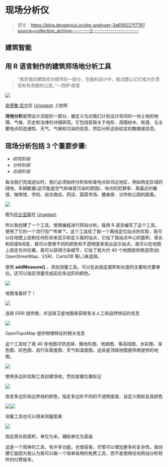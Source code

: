 # 现场分析仪

> 原文：<https://blog.devgenius.io/site-analyser-3a659227f776?source=collection_archive---------2----------------------->

## 建筑智能

## 用 R 语言制作的建筑师场地分析工具

> “我将我的建筑视为城市的一部分，在我的设计中，我试图让它们成为负责任和有贡献的公民。”—西萨·佩里

![](img/f9f25303265efd59b54a8b9d40c6cad7.png)

[安德鲁·尼尔](https://unsplash.com/@andrewtneel?utm_source=unsplash&utm_medium=referral&utm_content=creditCopyText)在 [Unsplash](https://unsplash.com/s/photos/maps?utm_source=unsplash&utm_medium=referral&utm_content=creditCopyText) 上拍照

**场地分析**是预设计流程的一部分，被定义为对我们计划设计空间的一块土地的地理、气候、历史和法律的详细研究。它包括获取关于地形、周围树木、街道、与主要地点的连通性、天气、气候和污染的信息，然后分析这些给定的数据或信息。

## **现场分析**包括 3 个重要步骤:

*   *研究阶段*
*   *分析阶段*
*   *合成阶段*

每当我们完成选址时，我们必须始终分析和检查地点和邻近地区，例如特定区域的绿地、车辆数量(这可能是空气和噪音污染的原因)、地点的犯罪率、离最近的餐馆、咖啡馆、学校、综合商店、药店、蔬菜市场、健身房、诊所和公园的距离。

![](img/0026d2481911f30b58818c41878c27d6.png)

图为[托比亚斯](https://unsplash.com/@tbshg?utm_source=unsplash&utm_medium=referral&utm_content=creditCopyText)在 [Unsplash](https://unsplash.com/s/photos/maps?utm_source=unsplash&utm_medium=referral&utm_content=creditCopyText)

所以我创建了一个工具，使用编程进行网站分析。我用 R 语言编写了这个工具，使用了它的一个流行包*“传单”*。这个工具给了我一个离线定位站点的优势，我可以在地图上绘制任何形状来显示和定义我的站点，它给了我站点中心的面积、周长和经度&纬度，我可以使用不同的颜色和不透明度来突出显示站点，我可以在地图上锁定任何位置，我可以获得污染细节，它给了我大约 40 个地图提供商选项(如 OpenStreetMap、ESRI、CartoDB 等)。)来选择。

使用 **addMeasure()** ，添加测量工具。可以在此指定面积和长度的主要和次要单位。还可以指定测量完成前后多边形的颜色。

![](img/3f28ab0050717386f46ffd40bc0f5108.png)

地图准备好了！

![](img/db3ea014eab1a4c03676f202bc90bf9b.png)

选择 ESRI 提供商，并选择卫星地图来获取有关人工和自然特征的信息

![](img/6c7fc42c62da280b40b8c6a9007652ef.png)

OpenTopoMap 提供物理特征的相关信息

这个工具给了我 40 张地图可供选择，像地形图、地貌图、等高线图、水彩图、深色图、灰色图、自行车密度图、天气和温度图。这些是顶级地图提供商提供的地图。

![](img/9e8ee75f784f17effcaf6d950fd06b4f.png)

使用多边形绘制工具创建场地，然后放置位置标记

![](img/e9fec80305fb05ea42482abbf991d661.png)

改变多边形和边界线的颜色，指定多边形不同的不透明度值，自定义图标及其颜色

![](img/72d0818118c969968801c7dbb483338b.png)![](img/407a22fa6a2555b581176c4a72bb8444.png)

测量工具也可以用来测量距离

![](img/5090e79d96880c6e694af21a03c030aa.png)

指定周长和面积，单位为米，辅助单位为英亩

这是一个简单的工具，有许多功能，也很容易，尽管可以增加更多的复杂性。我创建它是因为我认为我可以做一个简单易用的免费工具，而不是使用任何网站分析软件的付费版本。